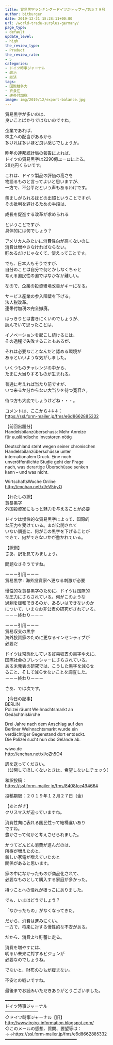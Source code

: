 ```yaml
---
title: 貿易黒字ランキング－ドイツがトップ－/第５７９号
author: bitburger
date: 2019-12-21 18:28:11+00:00
url: /world-trade-surplus-germany/
page_type:
- default
update_level:
- high
the_review_type:
- Product
the_review_rate:
- 5
categories:
- ドイツ時事ジャーナル
- 政治
- 経済
tags:
- 国際競争力
- 衣食住
- 連帯付加税
image: img/2019/12/export-balance.jpg
---
```

貿易黒字が多いのは、  
良いことばかりではないのですね。  
  
企業であれば、  
株主への配当があるから  
多ければ多いほど良い感じでしょうか。  
  
昨年の連邦統計局の報告によれば、  
ドイツの貿易黒字は2290億ユーロに上る。  
28兆円くらいです。  
  
これは、ドイツ製品の評価の高さを  
物語るものと言ってよいと思いますが、  
一方で、不公平だという声もあるわけです。  
  
羨ましがられるほどの出超ということですが、  
その批判を避けるための手段は、  
  
成長を促進する改革が求められる  
  
ということですが、  
具体的には何でしょう？  
  
アメリカ人みたいに消費性向が高くないのに  
消費は増やさなければならない。  
貯めるだけじゃなくて、使えってことです。  
  
でも、日本人もそうですが、  
自分のことは自分で何とかしなくちゃと  
考える国民性の国ではなかなか難しい。  
  
なので、企業の投資環境改善がキーになる。  
  
サービス産業の参入障壁を下げる。  
法人税改革。  
連帯付加税の完全撤廃。  
  
  
はっきりとは書きにくいのでしょうが、  
読んでいて思ったことは、  
  
イノベーションを起こし続けるには、  
その過程で失敗することもあるが、  
  
それは必要なことなんだと認める環境が  
あるといいような気がしました。  
  
いくつものチャレンジの中から、  
たまに大当りするものが生まれる。  
  
普通に考えれば当たり前ですが、  
いつ来るか分からない大当りを待つ寛容さ。  
  
待つ方も大変でしょうけどね・・・。  
  
  
コメントは、ここから↓↓↓：  
<a rel="noopener" href="https://ssl.form-mailer.jp/fms/e6d8662885332" target="_blank">https://ssl.form-mailer.jp/fms/e6d8662885332</a>  
  
【前回出題分】  
Handelsbilanzüberschuss: Mehr Anreize  
für ausländische Investoren nötig  
  
Deutschland steht wegen seiner chronischen  
Handelsbilanzüberschüsse unter  
internationalem Druck. Eine noch  
unveröffentlichte Studie geht der Frage  
nach, was derartige Überschüsse senken  
kann &#8211; und was nicht.  
  
WirtschaftsWoche Online  
<a rel="noopener" href="http://enchan.net/xl/eV5byO" target="_blank" class="broken_link">http://enchan.net/xl/eV5byO</a>  
  
  
【わたしの訳】  
貿易黒字  
外国投資家にもっと魅力を与えることが必要  
  
ドイツは慢性的な貿易黒字によって、国際的  
な圧力を受けている。まだ公開されて  
いない調査に、何がこの黒字を下げることが  
できて、何ができないかが書かれている。  
  
  
【訳例】  
さあ、訳を見てみましょう。  
  
問題なさそうですね。  
  
－－－引用－－－  
貿易黒字 : 海外投資家へ更なる刺激が必要  
  
慢性的な貿易黒字のために、ドイツは国際的  
な圧力にさらされている。何がこのような  
過剰を緩和できるのか、あるいはできないのか  
について、いまなお非公表の研究がされている。  
－－－終わり－－－  
  
－－－引用－－－  
貿易収支の黒字  
海外投資家のために更なるインセンティブが  
必要だ  
  
ドイツは常態化している貿易収支の黒字ゆえに、  
国際社会のプレッシャーにさらされている。  
ある未発表の研究では、こうした黒字を減らせ  
ること、そして減らせないことを調査した。  
－－－終わり－－－  
  
  
さあ、では次です。  
  
【今日の記事】  
BERLIN  
Polizei räumt Weihnachtsmarkt an  
Gedächtniskirche  
  
Drei Jahre nach dem Anschlag auf den  
Berliner Weihnachtsmarkt wurde ein  
verdächtiger Gegenstand dort entdeckt.  
Die Polizei sucht nun das Gelände ab.  
  
wiwo.de  
<a rel="noopener" href="http://enchan.net/xl/oZh5O4" target="_blank" class="broken_link">http://enchan.net/xl/oZh5O4</a>  
  
訳を送ってください。  
（公開してほしくないときは、希望しないにチェック）  
  
和訳投稿：  
 <a rel="noopener" href="https://ssl.form-mailer.jp/fms/8408fcc494664" target="_blank">https://ssl.form-mailer.jp/fms/8408fcc494664</a>  
  
投稿期限：２０１９年１２月２７日（金）  
  
【あとがき】  
クリスマスが迫っていますね。  
  
消費性向に表れる国民性って結構違いあり  
ですね。  
豊かさって何かと考えさせられました。  
  
かつてどんどん消費が進んだのは、  
所得が増えたのと、  
新しい家電が増えていたのと  
関係があると思います。  
  
家の中になかったものが商品化されて、  
必要なものとして購入する家庭が多かった。  
  
持つことへの憧れが根っこにありました。  
  
でも、いまはどうでしょう？  
  
「なかったもの」がなくなってきた。  
  
だから、消費は進みにくい。  
一方で、将来に対する慢性的な不安がある。  
  
だから、消費より貯蓄に走る。  
  
消費を増やすには、  
明るい未来に対するビジョンが  
必要なのでしょうね。  
  
でないと、財布のひもが緩まない。  
  
不安との戦いですね。  
  
  
最後までお読みいただきありがとうございました。  
  
━━━━━━━━━━━  
ドイツ時事ジャーナル  
───────────  
◇ドイツ時事ジャーナル【旧】  
<a rel="noopener" href="http://www.iroiro-information.blogspot.com/" target="_blank">http://www.iroiro-information.blogspot.com/</a>  
◇このメールの感想、質問、要望等は：  
->-><a rel="noopener" href="https://ssl.form-mailer.jp/fms/e6d8662885332" target="_blank">https://ssl.form-mailer.jp/fms/e6d8662885332</a>  
━━━━━━━━━━━━━━━━━━━━━━━━━━━━